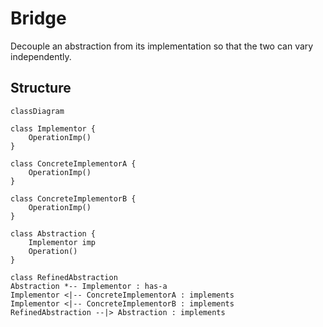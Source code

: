 # Bridge

Decouple an abstraction from its implementation so that the two can vary independently.

## Structure

```mermaid
classDiagram

class Implementor {
    OperationImp()
}

class ConcreteImplementorA {
    OperationImp()
}

class ConcreteImplementorB {
    OperationImp()
}

class Abstraction {
    Implementor imp
    Operation()
}

class RefinedAbstraction
Abstraction *-- Implementor : has-a
Implementor <|-- ConcreteImplementorA : implements
Implementor <|-- ConcreteImplementorB : implements
RefinedAbstraction --|> Abstraction : implements
```
